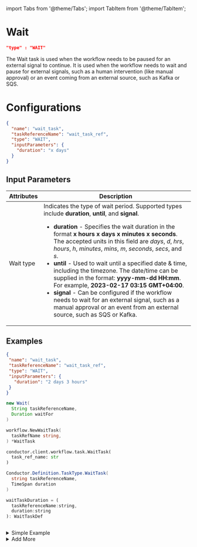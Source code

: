 import Tabs from '@theme/Tabs';
import TabItem from '@theme/TabItem';

# Wait

```json
"type" : "WAIT"
```

The Wait task is used when the workflow needs to be paused for an external signal to continue. It is used when the workflow needs to wait and pause for external signals, such as a human intervention (like manual approval) or an event coming from an external source, such as Kafka or SQS.
<br/>

# Configurations

```json
{
  "name": "wait_task",
  "taskReferenceName": "wait_task_ref",
  "type": "WAIT",
  "inputParameters": {
    "duration": "x days"
  }
}
```

## Input Parameters

| Attributes | Description                                                                                                                                                                                                                                                                                                                                                                                                                                                                                                                                                                                                                                                                                                                                          |
| ---------- | ---------------------------------------------------------------------------------------------------------------------------------------------------------------------------------------------------------------------------------------------------------------------------------------------------------------------------------------------------------------------------------------------------------------------------------------------------------------------------------------------------------------------------------------------------------------------------------------------------------------------------------------------------------------------------------------------------------------------------------------------------- |
| Wait type  | Indicates the type of wait period. Supported types include **duration**, **until**, and **signal**. <ul><li><b>duration</b> - Specifies the wait duration in the format **x hours x days x minutes x seconds**. The accepted units in this field are *days*, *d*, *hrs*, *hours*, *h*, *minutes*, *mins*, *m*, *seconds*, *secs*, and *s*.</li><li><b>until</b> - Used to wait until a specified date & time, including the timezone. The date/time can be supplied in the format: **yyyy-mm-dd HH:mm**. For example, **2023-02-17 03:15 GMT+04:00**.</li><li><b>signal</b> - Can be configured if the workflow needs to wait for an external signal, such as a manual approval or an event from an external source, such as SQS or Kafka.</li></ul> |

## Examples
 <Tabs>
 <TabItem value="JSON" lable="JSON">

 ```json
{
  "name": "wait_task",
  "taskReferenceName": "wait_task_ref",
  "type": "WAIT",
  "inputParameters": {
    "duration": "2 days 3 hours"
  }
}
```

</TabItem>
<TabItem value="Java" label="Java">

```java
new Wait(
  String taskReferenceName, 
  Duration waitFor
)
```

</TabItem>
<TabItem value="Golang" label="Golang">

```go
workflow.NewWaitTask(
  taskRefName string,
) *WaitTask
```

</TabItem>
<TabItem value="Python" label="Python">

```python
conductor.client.workflow.task.WaitTask(
  task_ref_name: str
)
```

</TabItem>
<TabItem value="CSharp" label="CSharp">

```csharp
Conductor.Definition.TaskType.WaitTask(
  string taskReferenceName, 
  TimeSpan duration
)
```

</TabItem>
<TabItem value="Javascript" label="Javascript">

```javascript
waitTaskDuration = (
  taskReferenceName:string,
  duration:string
): WaitTaskDef
```

</TabItem>
<TabItem value="Clojure" label="Clojure">

<!-- Todo: @gardusig -->
```clojure

```

</TabItem>
</Tabs>

<details><summary>Simple Example</summary>
<p>
The following wait task remains blocked until Dec 25, 2023, 9 am PST.

```json
{
  "name":"wait_until_date",
  "taskReferenceName":"wait_until_date_ref",
  "taskType": "WAIT",
  "inputParameters": {
    "until": "2023-12-25 09:00 PST"
  }
}
```
</p>
</details>

<details><summary>Add More</summary>
<p>
</p>
</details>